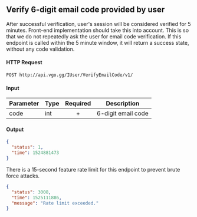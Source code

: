 ## Verify 6-digit email code provided by user

After successful verification, user's session will be considered verified for 5 minutes.
Front-end implementation should take this into account. This is so that we do not repeatedly ask the user for email code verification. If this endpoint is called within the 5 minute window, it will return a success state, without any code validation.

#### HTTP Request

`POST http://api.vgo.gg/IUser/VerifyEmailCode/v1/`

#### Input

Parameter | Type | Required   | Description
--------- | -----| :--------: | -----------
code | int | + | 6-digit email code
    
#### Output

```json
{
  "status": 1,
  "time": 1524881473
}
```

There is a 15-second feature rate limit for this endpoint to prevent brute force attacks.
```json
{
  "status": 3008,
  "time": 1525111886,
  "message": "Rate limit exceeded."
}
```